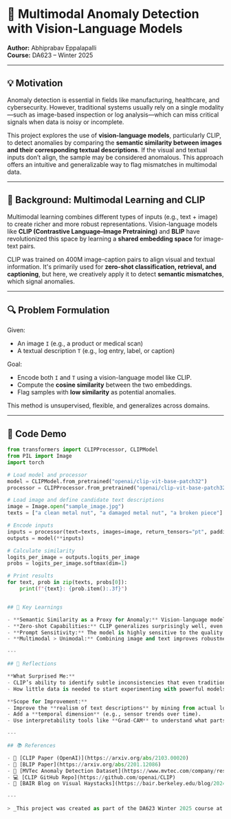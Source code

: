 # 📌 Multimodal Anomaly Detection with Vision-Language Models

**Author:** Abhiprabav Eppalapalli  
**Course:** DA623 – Winter 2025

---

## 💡 Motivation

Anomaly detection is essential in fields like manufacturing, healthcare, and cybersecurity. However, traditional systems usually rely on a single modality—such as image-based inspection or log analysis—which can miss critical signals when data is noisy or incomplete.

This project explores the use of **vision-language models**, particularly CLIP, to detect anomalies by comparing the **semantic similarity between images and their corresponding textual descriptions**. If the visual and textual inputs don’t align, the sample may be considered anomalous. This approach offers an intuitive and generalizable way to flag mismatches in multimodal data.

---

## 🧠 Background: Multimodal Learning and CLIP

Multimodal learning combines different types of inputs (e.g., text + image) to create richer and more robust representations. Vision-language models like **CLIP (Contrastive Language–Image Pretraining)** and **BLIP** have revolutionized this space by learning a **shared embedding space** for image-text pairs.

CLIP was trained on 400M image-caption pairs to align visual and textual information. It's primarily used for **zero-shot classification, retrieval, and captioning**, but here, we creatively apply it to detect **semantic mismatches**, which signal anomalies.

---

## 🔍 Problem Formulation

Given:
- An image `I` (e.g., a product or medical scan)
- A textual description `T` (e.g., log entry, label, or caption)

Goal:
- Encode both `I` and `T` using a vision-language model like CLIP.
- Compute the **cosine similarity** between the two embeddings.
- Flag samples with **low similarity** as potential anomalies.

This method is unsupervised, flexible, and generalizes across domains.

---

## 🧪 Code Demo

```python
from transformers import CLIPProcessor, CLIPModel
from PIL import Image
import torch

# Load model and processor
model = CLIPModel.from_pretrained("openai/clip-vit-base-patch32")
processor = CLIPProcessor.from_pretrained("openai/clip-vit-base-patch32")

# Load image and define candidate text descriptions
image = Image.open("sample_image.jpg")
texts = ["a clean metal nut", "a damaged metal nut", "a broken piece"]

# Encode inputs
inputs = processor(text=texts, images=image, return_tensors="pt", padding=True)
outputs = model(**inputs)

# Calculate similarity
logits_per_image = outputs.logits_per_image
probs = logits_per_image.softmax(dim=1)

# Print results
for text, prob in zip(texts, probs[0]):
    print(f"{text}: {prob.item():.3f}")


## 🧩 Key Learnings

- **Semantic Similarity as a Proxy for Anomaly:** Vision-language models allow us to detect mismatches in meaning, which often correlates with errors or anomalies.
- **Zero-shot Capabilities:** CLIP generalizes surprisingly well, even without fine-tuning.
- **Prompt Sensitivity:** The model is highly sensitive to the quality and phrasing of text inputs.
- **Multimodal > Unimodal:** Combining image and text improves robustness and interpretability.

---

## 🤔 Reflections

**What Surprised Me:**
- CLIP’s ability to identify subtle inconsistencies that even traditional models would miss.
- How little data is needed to start experimenting with powerful models thanks to HuggingFace and pretrained weights.

**Scope for Improvement:**
- Improve the **realism of text descriptions** by mining from actual log data.
- Add a **temporal dimension** (e.g., sensor trends over time).
- Use interpretability tools like **Grad-CAM** to understand what parts of the image influence similarity.

---

## 📚 References

- 🔗 [CLIP Paper (OpenAI)](https://arxiv.org/abs/2103.00020)  
- 🔗 [BLIP Paper](https://arxiv.org/abs/2201.12086)  
- 📂 [MVTec Anomaly Detection Dataset](https://www.mvtec.com/company/research/datasets/mvtec-ad)  
- 💻 [CLIP GitHub Repo](https://github.com/openai/CLIP)  
- 🧠 [BAIR Blog on Visual Haystacks](https://bair.berkeley.edu/blog/2024/07/20/visual-haystacks/)

---

> _This project was created as part of the DA623 Winter 2025 course at [IIT GUWAHATI]._
